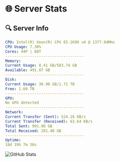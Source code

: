 # 🌐 Server Stats
## 🔍 Server Info
```yaml
CPU: Intel(R) Xeon(R) CPU E5-2699 v4 @ 1377.94MHz
CPU Usage: 7.30%
Cores: 44P | 88T
-----------------------------------
Memory:
Current Usage: 8.41 GB/503.74 GB
Available: 491.87 GB
-----------------------------------
Disk:
Current Usage: 30.98 GB/1.71 TB
Free: 1.60 TB
-----------------------------------
GPU:
No GPU detected
-----------------------------------
Network:
Current Transfer (Sent): 524.16 KB/s
Current Transfer (Received): 63.64 KB/s
Total Sent: 991.98 GB
Total Received: 201.40 GB
-----------------------------------
Uptime:
18d 19h 7m 36s
```
![GitHub Stats](https://img.shields.io/badge/Updated-2025-05-08_12:16:24-blue)